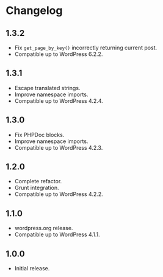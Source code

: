 # Changelog

## 1.3.2
- Fix `get_page_by_key()` incorrectly returning current post.
- Compatible up to WordPress 6.2.2.

## 1.3.1
- Escape translated strings.
- Improve namespace imports.
- Compatible up to WordPress 4.2.4.

## 1.3.0
- Fix PHPDoc blocks.
- Improve namespace imports.
- Compatible up to WordPress 4.2.3.

## 1.2.0
- Complete refactor.
- Grunt integration.
- Compatible up to WordPress 4.2.2.

## 1.1.0
- wordpress.org release.
- Compatible up to WordPress 4.1.1.

## 1.0.0
- Initial release.
